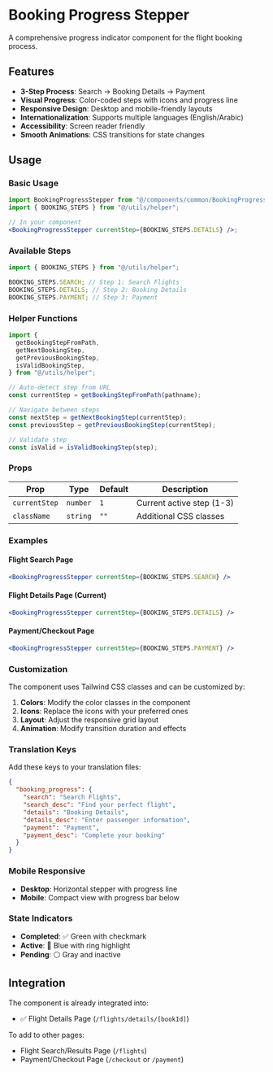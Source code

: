 # Booking Progress Stepper

A comprehensive progress indicator component for the flight booking process.

## Features

- **3-Step Process**: Search → Booking Details → Payment
- **Visual Progress**: Color-coded steps with icons and progress line
- **Responsive Design**: Desktop and mobile-friendly layouts
- **Internationalization**: Supports multiple languages (English/Arabic)
- **Accessibility**: Screen reader friendly
- **Smooth Animations**: CSS transitions for state changes

## Usage

### Basic Usage

```jsx
import BookingProgressStepper from "@/components/common/BookingProgressStepper";
import { BOOKING_STEPS } from "@/utils/helper";

// In your component
<BookingProgressStepper currentStep={BOOKING_STEPS.DETAILS} />;
```

### Available Steps

```jsx
import { BOOKING_STEPS } from "@/utils/helper";

BOOKING_STEPS.SEARCH; // Step 1: Search Flights
BOOKING_STEPS.DETAILS; // Step 2: Booking Details
BOOKING_STEPS.PAYMENT; // Step 3: Payment
```

### Helper Functions

```jsx
import {
  getBookingStepFromPath,
  getNextBookingStep,
  getPreviousBookingStep,
  isValidBookingStep,
} from "@/utils/helper";

// Auto-detect step from URL
const currentStep = getBookingStepFromPath(pathname);

// Navigate between steps
const nextStep = getNextBookingStep(currentStep);
const previousStep = getPreviousBookingStep(currentStep);

// Validate step
const isValid = isValidBookingStep(step);
```

### Props

| Prop          | Type     | Default | Description               |
| ------------- | -------- | ------- | ------------------------- |
| `currentStep` | `number` | `1`     | Current active step (1-3) |
| `className`   | `string` | `""`    | Additional CSS classes    |

### Examples

#### Flight Search Page

```jsx
<BookingProgressStepper currentStep={BOOKING_STEPS.SEARCH} />
```

#### Flight Details Page (Current)

```jsx
<BookingProgressStepper currentStep={BOOKING_STEPS.DETAILS} />
```

#### Payment/Checkout Page

```jsx
<BookingProgressStepper currentStep={BOOKING_STEPS.PAYMENT} />
```

### Customization

The component uses Tailwind CSS classes and can be customized by:

1. **Colors**: Modify the color classes in the component
2. **Icons**: Replace the icons with your preferred ones
3. **Layout**: Adjust the responsive grid layout
4. **Animation**: Modify transition duration and effects

### Translation Keys

Add these keys to your translation files:

```json
{
  "booking_progress": {
    "search": "Search Flights",
    "search_desc": "Find your perfect flight",
    "details": "Booking Details",
    "details_desc": "Enter passenger information",
    "payment": "Payment",
    "payment_desc": "Complete your booking"
  }
}
```

### Mobile Responsive

- **Desktop**: Horizontal stepper with progress line
- **Mobile**: Compact view with progress bar below

### State Indicators

- **Completed**: ✅ Green with checkmark
- **Active**: 🔵 Blue with ring highlight
- **Pending**: ⚪ Gray and inactive

## Integration

The component is already integrated into:

- ✅ Flight Details Page (`/flights/details/[bookId]`)

To add to other pages:

- Flight Search/Results Page (`/flights`)
- Payment/Checkout Page (`/checkout` or `/payment`)
